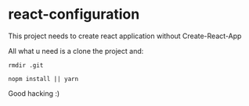 # react-configuration

This project needs to create react application without
Create-React-App

All what u need is a clone the project and:

```
rmdir .git
```
```
nopm install || yarn
```

Good hacking :)